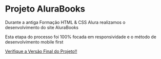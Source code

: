 # Projeto AluraBooks

Durante a antiga Formação HTML & CSS Alura realizamos o desenvolvimento do site AluraBooks

Esta etapa do processo foi 100% focada em responsividade e o método de desenvolvimento mobile first

[Verifique a Versão Final do Projeto!!]()

